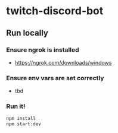 # twitch-discord-bot

## Run locally

### Ensure ngrok is installed

- https://ngrok.com/downloads/windows

### Ensure env vars are set correctly

- tbd

### Run it!

```sh
npm install
npm start:dev
```
